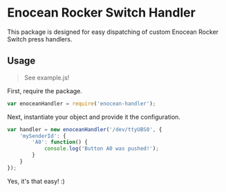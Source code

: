 # Enocean Rocker Switch Handler

This package is designed for easy dispatching of custom Enocean Rocker Switch press handlers.

## Usage

> See example.js!

First, require the package.

```js
var enoceanHandler = require('enocean-handler');
```

Next, instantiate your object and provide it the configuration.

```js
var handler = new enoceanHandler('/dev/ttyUBS0', {
	'mySenderId': {
		'A0': function() {
			console.log('Button A0 was pushed!');
		}
	}
});
```

Yes, it's that easy! :)